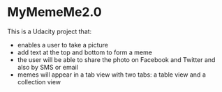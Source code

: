 # MyMemeMe2.0

This is a Udacity project that:

- enables a user to take a picture
- add text at the top and bottom to form a meme 
- the user will be able to share the photo on Facebook and Twitter and also by SMS or email 
- memes will appear in a tab view with two tabs: a table view and a collection view

